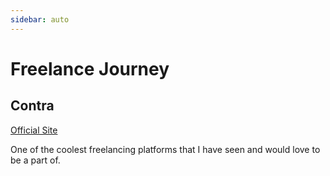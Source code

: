 ```yaml
---
sidebar: auto
---
```


# Freelance Journey

## Contra
[Official Site](https://contra.com/)

One of the coolest freelancing platforms that I have seen and would love to be a part of.




